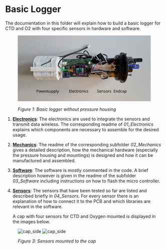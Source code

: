 # Basic Logger

The documentation in this folder will explain how to build a basic logger for CTD and O2 with four specific sensors in hardware and software.

<figure> 
   <img src="media/logger_basic_text.svg"  width="1000" title="finished_logger">

   <figurecaption><a name="figure1">*Figure 1:*</a> *Basic logger without pressure housing*</figurecaption>
</figure>


1. [**Electronics**](./01_Electronics/): The electronics are used to integrate the sensors and transmit data wireless. The corresponding readme of *01_Electronics* explains which components are necessary to assemble for the desired usage.

2. [**Mechanics**](./02_Mechanics/): The readme of the corresponding subfolder *02_Mechanics* gives a detailed description, how the mechanical hardware (especially the pressure housing and mountings) is designed and how it can be manufactured and assembled.

3. [**Software**](./03_Software/): The software is mostly commented in the code. A brief description however is given in the readme of the subfolder *03_Software* including instructions on how to flash the micro controller.
 
4. [**Sensors**](./04_Sensors/): The sensors that have been tested so far are listed and described briefly in *04_Sensors*. For every sensor there is an explanation of how to connect it to the PCB and which libraries are relevant in the software.

	A cap with four sensors for CTD and Oxygen mounted is displayed in the images below.
<figure>
   <img src="media/cap_side.png"  height="300" title="cap_side">
   <img src="media/cap_front.png"  height="300" title="cap_side">
   
   <figurecaption><a name="figure3">*Figure 3:*</a> *Sensors mounted to the cap*</figurecaption>
 </figure>

